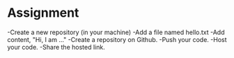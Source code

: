 # Assignment
 -Create a new repository (in your machine)
 -Add a file named hello.txt
 -Add content, "Hi, I am ..."
 -Create a repository on Github.
 -Push your code.
 -Host your code.
 -Share the hosted link.
